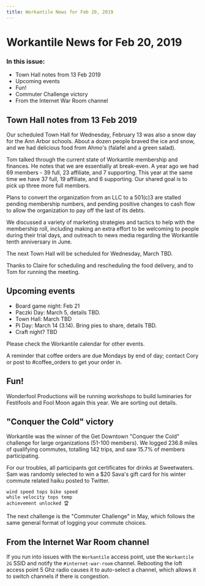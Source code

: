 ```yaml
---
title: Workantile News for Feb 20, 2019
---
```

# Workantile News for Feb 20, 2019

### In this issue:

* Town Hall notes from 13 Feb 2019
* Upcoming events
* Fun!
* Commuter Challenge victory
* From the Internet War Room channel

## Town Hall notes from 13 Feb 2019

Our scheduled Town Hall for Wednesday, February 13 was
also a snow day for the Ann Arbor schools. About a dozen
people braved the ice and snow, and we had delicious
food from Ahmo's (falafel and a green salad).

Tom talked through the current state of Workantile
membership and finances. He notes that we are
essentially at break-even. A year ago we had
69 members - 39 full, 23 affiliate, and 7 supporting.
This year at the same time we have 37 full, 19 
affiliate, and 6 supporting. Our shared goal is to pick
up three more full members.

Plans to convert the organization from an LLC to a 501(c)3
are stalled pending membership numbers, and pending positive
changes to cash flow to allow the organization to pay off the
last of its debts.

We discussed a variety of marketing strategies
and tactics to help with the membership roll,
including making an extra effort to be welcoming
to people during their trial days, and outreach
to news media regarding the Workantile tenth
anniversary in June.

The next Town Hall will be scheduled for Wednesday,
March TBD.

Thanks to Claire for scheduling and rescheduling
the food delivery, and to Tom for running the meeting.

## Upcoming events

* Board game night: Feb 21
* Paczki Day: March 5, details TBD. 
* Town Hall: March TBD
* Pi Day: March 14 (3.14). Bring pies to share, details TBD.
* Craft night? TBD

Please check the Workantile calendar for other events.

A reminder that coffee orders are due Mondays by end of
day; contact Cory or post to #coffee_orders to get your
order in.

## Fun!

Wonderfool Productions will be running workshops to
build luminaries for Festifools and Fool Moon again 
this year. We are sorting out details.

## "Conquer the Cold" victory

Workantile was the winner of the Get Downtown
"Conquer the Cold" challenge for large organizations
(51-100 members). We logged 236.8 miles of qualifying
commutes, totalling 142 trips, and saw 15.7% of
members participating. 

For our troubles, all participants
got certificates for drinks at Sweetwaters. Sam
was randomly selected to win a $20 Sava's gift card 
for his winter commute related haiku posted to Twitter.

```
wind speed tops bike speed 
while velocity tops temp 
achievement unlocked 🏆
```

The next challenge is the "Commuter Challenge" in May,
which follows the same general format of logging
your commute choices.

## From the Internet War Room channel

If you run into issues with the `Workantile`
access point, use the `Workantile 2G` SSID
and notify the `#internet-war-room` channel.
Rebooting the loft access point 5 Ghz radio
causes it to auto-select a channel, which allows
it to switch channels if there is congestion.

